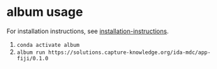 album usage
================================

For installation instructions, see [installation-instructions](/installation-instructions).

1. ``conda activate album``
2. ``album run https://solutions.capture-knowledge.org/ida-mdc/app-fiji/0.1.0``


